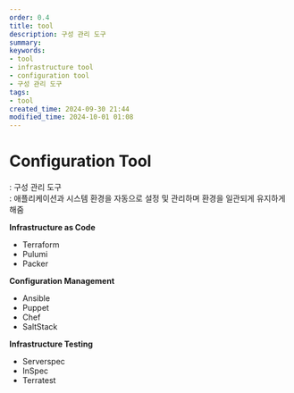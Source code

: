 ```yaml
---
order: 0.4
title: tool
description: 구성 관리 도구
summary:
keywords:
- tool
- infrastructure tool
- configuration tool
- 구성 관리 도구
tags:
- tool
created_time: 2024-09-30 21:44
modified_time: 2024-10-01 01:08
---
```


# Configuration Tool
: 구성 관리 도구  
: 애플리케이션과 시스템 환경을 자동으로 설정 및 관리하며 환경을 일관되게 유지하게 해줌  

**Infrastructure as Code**
- Terraform
- Pulumi
- Packer

**Configuration Management**
- Ansible
- Puppet
- Chef
- SaltStack

**Infrastructure Testing**
- Serverspec
- InSpec
- Terratest